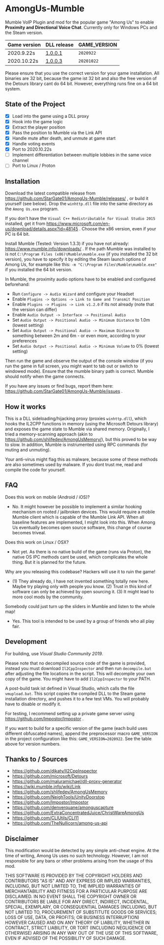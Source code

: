 # AmongUs-Mumble
Mumble VoIP Plugin and mod for the popular game "Among Us" to enable **Proximity and Directional Voice Chat**. Currently only for Windows PCs and the Steam version.

| Game version | DLL release                                                                   | GAME_VERSION |
| ------------ | ----------------------------------------------------------------------------- | ------------ |
| 2020.9.22s   | [1.0.0.1](https://github.com/StarGate01/AmongUs-Mumble/releases/tag/v1.0.0.1) | `2020922`    |
| 2020.10.22s  | [1.0.0.3](https://github.com/StarGate01/AmongUs-Mumble/releases/tag/v1.0.0.3) | `20201022`   |

Please ensure that you use the correct version for your game installation. All binaries are 32 bit, because the game ist 32 bit and also the free version of the Detours library cant do 64 bit. However, everything runs fine on a 64 bit system.

## State of the Project

 - [x] Load into the game using a DLL proxy
 - [x] Hook into the game logic
 - [x] Extract the player position
 - [x] Pass the position to Mumble via the Link API
 - [x] Handle mute after death, and unmute at game start
 - [x] Handle voting events
 - [x] Port to 2020.10.22s
 - [ ] Implement differentiation between multiple lobbies in the same voice channel
 - [ ] Port to Linux / Proton

## Installation

Download the latest compatible release from https://github.com/StarGate01/AmongUs-Mumble/releases/ , or build it yourself (see below). Drop the `winhttp.dll` file into the same directory as the `Among Us.exe` program. 

If you don't have the `Visual C++ Redistributable for Visual Studio 2015` installed, get it from https://www.microsoft.com/en-us/download/details.aspx?id=48145 . Choose the x86 version, even if your PC is 64 bit.

Install Mumble (Tested: Version 1.3.3) if you have not already: https://www.mumble.info/downloads/ . If the path Mumble was installed to is not `C:\Program Files (x86)\Mumble\mumble.exe` (if you installed the 32 bit version), you have to specify it by editing the Steam launch options of Among Us, for example like this: `-m "C:\Program Files\Mumble\mumble.exe"` if you installed the 64 bit version.

In Mumble, the proximity audio options have to be enabled and configured beforehand:
 - Run `Configure -> Audio Wizard` and configure your Headset
 - Enable `Plugins -> Options -> Link to Game and Transmit Position`
 - Enable `Plugins -> Plugins -> Link v1.2.0` if its not already (note that the version can differ)
 - Enable `Audio Output -> Interface -> Positional Audio`
 - Set `Audio Output -> Positional Audio -> Minimum Distance` to 1.0m (lowest setting)
 - Set `Audio Output -> Positional Audio -> Maximum Distance` to something between 2m and 6m - or even more, according to your preferences
 - Set `Audio Output -> Positional Audio -> Minimum Volume` to 0% (lowest setting)
 
Then run the game and observe the output of the console window (if you run the game in full screen, you might want to tab out or switch to windowed mode). Ensure that the mumble binary path is correct. Mumble should notify when the game connects.

If you have any issues or find bugs, report them here: https://github.com/StarGate01/AmongUs-Mumble/issues .

## How it works

This is a DLL sideloading/hijacking proxy (proxies `winhttp.dll`), which hooks the IL2CPP functions in memory (using the Microsoft Detours library) and exposes the game state to Mumble via shared memory. Originally, I tried a memory-scanning approach (akin to https://github.com/shlifedev/AmongUsMemory/), but this proved to be way to slow. In addition, Mumble is instrumented using RPC commands (for muting and unmuting).

Your anti-virus might flag this as malware, because some of these methods are also sometimes used by malware. If you dont trust me, read and compile the code for yourself.

## FAQ

Does this work on mobile (Android / iOS)?
 - No. It might however be possible to implement a similar hooking mechanism on rooted / jailbroken devices. This would require a mobile Mumble client which is capable of the Mumble Link API. When all baseline features are implemented, I might look into this. When Among Us eventually becomes open source software, this change of course becomes triveal.
 
Does this work on Linux / OSX?
 - Not yet. As there is no native build of the game (runs via Proton), the native OS IPC methods cant be used, which complicates the whole thing. But it is planned for the future.

Why are you releasing this codebase? Hackers will use it to ruin the game!
 - (1) They already do, I have not invented something totally new here. Maybe try playing only with people you know. (2) Trust in this kind of software can only be achieved by open sourcing it. (3) It might lead to more cool mods by the community.
 
Somebody could just turn up the sliders in Mumble and listen to the whole map!
 - Yes. This tool is intended to be used by a group of friends who all play fair.

## Development

For building, use *Visual Studio Community 2019*.

Please note that no decompiled source code of the game is provided, instead you must download `Il2CppInspector` and then run `decompile.bat` after adjusting the file locations in the script. This will decompile your own copy of the game. You might have to add `Il2CppInspector` to your PATH.

A post-build task ist defined in Visual Studio, which calls the file `vmupload.bat`. This script copies the compiled DLL to the Steam game installation directory, and pushes it to a few test VMs. You will probably have to disable or modify it. 

For testing, I recommend setting up a private game server using https://github.com/Impostor/Impostor .

If you want to build for a specific version of the game (each build uses different obfuscated names), append the preprocessor macro `GAME_VERSION` in the project configuration like this: `GAME_VERSION=2020922`. See the table above for version numbers.

## Thanks to / Sources

 - https://github.com/djkaty/Il2CppInspector
 - https://github.com/microsoft/Detours
 - https://github.com/maluramichael/dll-proxy-generator
 - https://wiki.mumble.info/wiki/Link
 - https://github.com/shlifedev/AmongUsMemory
 - https://github.com/NeighTools/UnityDoorstop
 - https://github.com/Impostor/Impostor
 - https://github.com/denverquane/amonguscapture
 - https://github.com/ExtraConcentratedJuice/ChristWareAmongUs
 - https://github.com/CLIUtils/CLI11
 - https://github.com/TheNullicorn/among-us-api


## Disclaimer

This modification would be detected by any simple anti-cheat engine. At the time of writing, Among Us uses no such technology. However, I am not responsible for any bans or other problems arising from the usage of this mod. 

THIS SOFTWARE IS PROVIDED BY THE COPYRIGHT HOLDERS AND CONTRIBUTORS
"AS IS" AND ANY EXPRESS OR IMPLIED WARRANTIES, INCLUDING, BUT NOT
LIMITED TO, THE IMPLIED WARRANTIES OF MERCHANTABILITY AND FITNESS FOR
A PARTICULAR PURPOSE ARE DISCLAIMED. IN NO EVENT SHALL THE COPYRIGHT
OWNER OR CONTRIBUTORS BE LIABLE FOR ANY DIRECT, INDIRECT, INCIDENTAL,
SPECIAL, EXEMPLARY, OR CONSEQUENTIAL DAMAGES (INCLUDING, BUT NOT
LIMITED TO, PROCUREMENT OF SUBSTITUTE GOODS OR SERVICES; LOSS OF USE,
DATA, OR PROFITS; OR BUSINESS INTERRUPTION) HOWEVER CAUSED AND ON ANY
THEORY OF LIABILITY, WHETHER IN CONTRACT, STRICT LIABILITY, OR TORT
(INCLUDING NEGLIGENCE OR OTHERWISE) ARISING IN ANY WAY OUT OF THE USE
OF THIS SOFTWARE, EVEN IF ADVISED OF THE POSSIBILITY OF SUCH DAMAGE.
